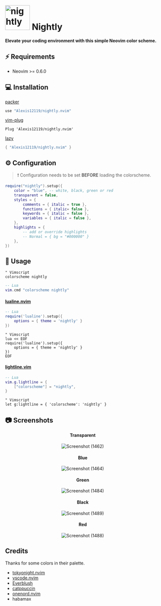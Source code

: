# <img src="https://user-images.githubusercontent.com/74944536/214324244-9fc431df-73b3-4472-b90b-8c14a5cd17a5.png" alt="nightly" width="80"/> Nightly

**Elevate your coding environment with this simple Neovim color scheme.**

## ⚡️ Requirements

- Neovim >= 0.6.0

## 💻 Installation

[packer](https://github.com/wbthomason/packer.nvim)

```lua
use "Alexis12119/nightly.nvim"
```

[vim-plug](https://github.com/junegunn/vim-plug)

```vim
Plug 'Alexis12119/nightly.nvim'
```

[lazy](https://github.com/folke/lazy.nvim)

```lua
{ "Alexis12119/nightly.nvim" }
```

## ⚙️ Configuration

> ❗️ Configuration needs to be set **BEFORE** loading the colorscheme.

```lua
require("nightly").setup({
    color = "blue", -- white, black, green or red
    transparent = false,
    styles = {
        comments = { italic = true },
        functions = { italic= false },
        keywords = { italic = false },
        variables = { italic = false },
    },
    highlights = {
        -- add or override highlights
        -- Normal = { bg = "#000000" }
    },
})
```

## 🚀 Usage

```vim
" Vimscript
colorscheme nightly
```

```lua
-- Lua
vim.cmd "colorscheme nightly"
```

#### [lualine.nvim](https://github.com/nvim-lualine/lualine.nvim)

```lua
-- Lua
require('lualine').setup({
    options = { theme = 'nightly' }
})
```

```vim
" Vimscript
lua << EOF
require('lualine').setup({
    options = { theme = 'nightly' }
})
EOF
```

#### [lightline.vim](https://github.com/itchyny/lightline.vim)

```lua
-- Lua
vim.g.lightline = {
    ["colorscheme"] = "nightly",
}
```

```vim
" Vimscript
let g:lightline = { 'colorscheme': 'nightly' }
```

## 📷 Screenshots

<div align="center">

#### Transparent

![Screenshot (1462)](https://user-images.githubusercontent.com/74944536/216761754-ee485ded-53ff-472b-b9fb-0e782c34a523.png)

#### Blue

![Screenshot (1464)](https://user-images.githubusercontent.com/74944536/216761731-945f1493-2728-4dc4-a065-68ae17f3beb3.png)

#### Green

![Screenshot (1484)](https://user-images.githubusercontent.com/74944536/216761734-73593990-2643-4d2a-a19f-84eec16b135a.png)

#### Black

![Screenshot (1489)](https://user-images.githubusercontent.com/74944536/217789137-bb4fe16b-300d-480c-a90a-7a192195557a.png)

#### Red

![Screenshot (1488)](https://user-images.githubusercontent.com/74944536/216777956-979ad236-0588-4ae7-b96f-06bd3c11fa66.png)

</div>

## Credits

Thanks for some colors in their palette.

- [tokyonight.nvim](https://github.com/folke/tokyonight.nvim)
- [vscode.nvim](https://github.com/Mofiqul/vscode.nvim)
- [Everblush](https://github.com/Everblush/nvim)
- [catppuccin](https://github.com/catppuccin/nvim)
- [onenord.nvim](https://github.com/rmehri01/onenord.nvim)
- habamax
